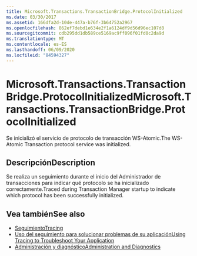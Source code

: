 ```yaml
---
title: Microsoft.Transactions.TransactionBridge.ProtocolInitialized
ms.date: 03/30/2017
ms.assetid: 166dfa2d-10de-447a-b76f-3b64752a2967
ms.openlocfilehash: 862ef7debd1e634e2f1a6124df9d56d96ec107d8
ms.sourcegitcommit: cdb295dd1db589ce5169ac9ff096f01fd0c2da9d
ms.translationtype: MT
ms.contentlocale: es-ES
ms.lasthandoff: 06/09/2020
ms.locfileid: "84594327"
---
```

# <a name="microsofttransactionstransactionbridgeprotocolinitialized"></a><span data-ttu-id="5e351-102">Microsoft.Transactions.TransactionBridge.ProtocolInitialized</span><span class="sxs-lookup"><span data-stu-id="5e351-102">Microsoft.Transactions.TransactionBridge.ProtocolInitialized</span></span>
<span data-ttu-id="5e351-103">Se inicializó el servicio de protocolo de transacción WS-Atomic.</span><span class="sxs-lookup"><span data-stu-id="5e351-103">The WS-Atomic Transaction protocol service was initialized.</span></span>  
  
## <a name="description"></a><span data-ttu-id="5e351-104">Descripción</span><span class="sxs-lookup"><span data-stu-id="5e351-104">Description</span></span>  
 <span data-ttu-id="5e351-105">Se realiza un seguimiento durante el inicio del Administrador de transacciones para indicar qué protocolo se ha inicializado correctamente.</span><span class="sxs-lookup"><span data-stu-id="5e351-105">Traced during Transaction Manager startup to indicate which protocol has been successfully initialized.</span></span>  
  
## <a name="see-also"></a><span data-ttu-id="5e351-106">Vea también</span><span class="sxs-lookup"><span data-stu-id="5e351-106">See also</span></span>

- [<span data-ttu-id="5e351-107">Seguimiento</span><span class="sxs-lookup"><span data-stu-id="5e351-107">Tracing</span></span>](index.md)
- [<span data-ttu-id="5e351-108">Uso del seguimiento para solucionar problemas de su aplicación</span><span class="sxs-lookup"><span data-stu-id="5e351-108">Using Tracing to Troubleshoot Your Application</span></span>](using-tracing-to-troubleshoot-your-application.md)
- [<span data-ttu-id="5e351-109">Administración y diagnóstico</span><span class="sxs-lookup"><span data-stu-id="5e351-109">Administration and Diagnostics</span></span>](../index.md)
